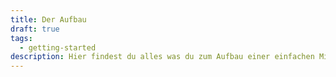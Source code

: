 ```yaml
---
title: Der Aufbau
draft: true
tags:
  - getting-started
description: Hier findest du alles was du zum Aufbau einer einfachen Mission brauchst!
---
```

